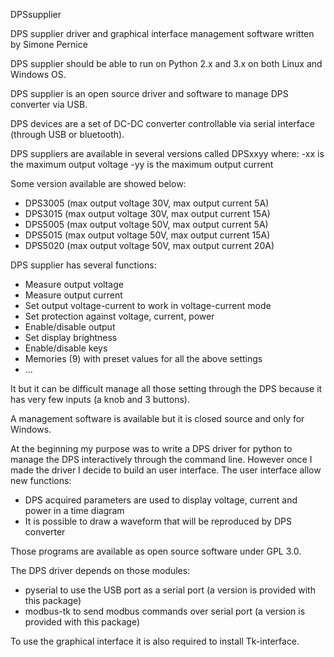 DPSsupplier

DPS supplier driver and graphical interface management software written by Simone Pernice

DPS supplier should be able to run on Python 2.x and 3.x on both Linux and Windows OS.

DPS supplier is an open source driver and software to manage DPS converter via USB.

DPS devices are a set of DC-DC converter controllable via serial interface (through USB or bluetooth).

DPS suppliers are available in several versions called DPSxxyy where:
-xx is the maximum output voltage
-yy is the maximum output current

Some version available are showed below:

- DPS3005 (max output voltage 30V, max output current 5A)
- DPS3015 (max output voltage 30V, max output current 15A)
- DPS5005 (max output voltage 50V, max output current 5A)
- DPS5015 (max output voltage 50V, max output current 15A)
- DPS5020 (max output voltage 50V, max output current 20A)

DPS supplier  has several functions:

- Measure output voltage
- Measure output current
- Set output voltage-current to work in voltage-current mode
- Set protection against voltage, current, power
- Enable/disable output
- Set display brightness
- Enable/disable keys
- Memories (9) with preset values for all the above settings
- ...

It but it can be difficult manage all those setting through the DPS because it has very few inputs (a knob and 3 buttons). 

A management software is available but it is closed source and only for Windows.

At the beginning my purpose was to write a DPS driver for python to manage the DPS interactively through the command line. However once I made the driver I decide to build an user interface. The user interface allow new functions:

- DPS acquired parameters are used to display voltage, current and power in a time diagram
- It is possible to draw a waveform that will be reproduced by DPS converter

Those programs are available as open source software under GPL 3.0.

The DPS driver depends on those modules:

- pyserial to use the USB port as a serial port (a version is provided with this package)
- modbus-tk to send modbus commands over serial port (a version is provided with this package)

To use the graphical interface it is also required to install Tk-interface.



